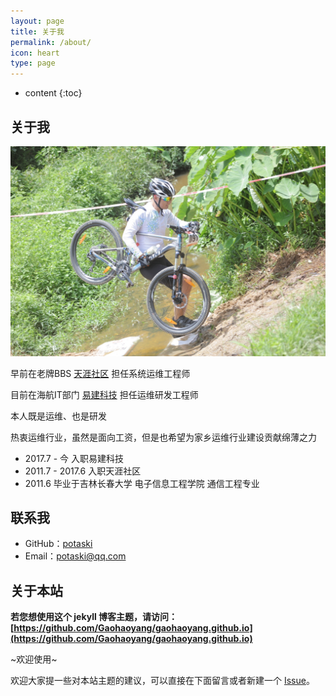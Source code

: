 ```yaml
---
layout: page
title: 关于我
permalink: /about/
icon: heart
type: page
---
```


* content
{:toc}

## 关于我

<img src="/img/me.jpg">

早前在老牌BBS <a href="http://www.tianya.cn">天涯社区</a> 担任系统运维工程师

目前在海航IT部门 <a href="http://www.eking-tech.com">易建科技</a> 担任运维研发工程师

本人既是运维、也是研发

热衷运维行业，虽然是面向工资，但是也希望为家乡运维行业建设贡献绵薄之力

* 2017.7 - 今 入职易建科技
* 2011.7 - 2017.6 入职天涯社区
* 2011.6 毕业于吉林长春大学 电子信息工程学院 通信工程专业

## 联系我

* GitHub：[potaski](https://github.com/potaski)
* Email：potaski@qq.com

## 关于本站

**若您想使用这个 jekyll 博客主题，请访问：[https://github.com/Gaohaoyang/gaohaoyang.github.io](https://github.com/Gaohaoyang/gaohaoyang.github.io)**

~欢迎使用~

欢迎大家提一些对本站主题的建议，可以直接在下面留言或者新建一个 [Issue](https://github.com/Gaohaoyang/gaohaoyang.github.io/issues)。